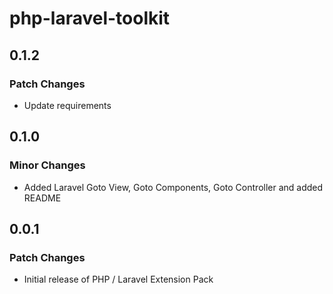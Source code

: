 # php-laravel-toolkit

## 0.1.2

### Patch Changes

- Update requirements

## 0.1.0

### Minor Changes

- Added Laravel Goto View, Goto Components, Goto Controller and added README

## 0.0.1

### Patch Changes

- Initial release of PHP / Laravel Extension Pack
